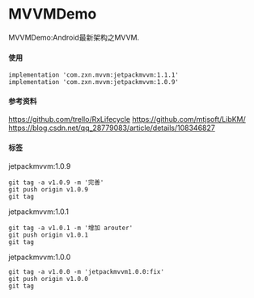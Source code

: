 # MVVMDemo
MVVMDemo:Android最新架构之MVVM.

#### 使用
```
implementation 'com.zxn.mvvm:jetpackmvvm:1.1.1'
implementation 'com.zxn.mvvm:jetpackmvvm:1.0.9'
```

#### 参考资料
https://github.com/trello/RxLifecycle
https://github.com/mtjsoft/LibKM/
https://blog.csdn.net/qq_28779083/article/details/108346827
#### 标签

jetpackmvvm:1.0.9
```
git tag -a v1.0.9 -m '完善'
git push origin v1.0.9
git tag
```

jetpackmvvm:1.0.1
```
git tag -a v1.0.1 -m '增加 arouter'
git push origin v1.0.1
git tag
```

jetpackmvvm:1.0.0
```
git tag -a v1.0.0 -m 'jetpackmvvm1.0.0:fix'
git push origin v1.0.0
git tag
```

